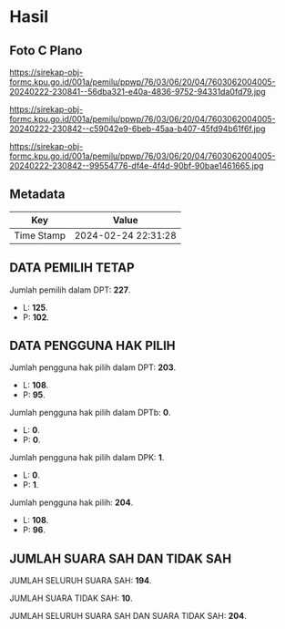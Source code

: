 # Hasil

## Foto C Plano

https://sirekap-obj-formc.kpu.go.id/001a/pemilu/ppwp/76/03/06/20/04/7603062004005-20240222-230841--56dba321-e40a-4836-9752-94331da0fd79.jpg

https://sirekap-obj-formc.kpu.go.id/001a/pemilu/ppwp/76/03/06/20/04/7603062004005-20240222-230842--c59042e9-6beb-45aa-b407-45fd94b61f6f.jpg

https://sirekap-obj-formc.kpu.go.id/001a/pemilu/ppwp/76/03/06/20/04/7603062004005-20240222-230842--99554776-df4e-4f4d-90bf-90bae1461665.jpg


## Metadata

| Key        | Value               |
| ---------- | ------------------- |
| Time Stamp | 2024-02-24 22:31:28 |


## DATA PEMILIH TETAP

Jumlah pemilih dalam DPT: **227**.
 * L: **125**.
 * P: **102**.

## DATA PENGGUNA HAK PILIH

Jumlah pengguna hak pilih dalam DPT: **203**.
 * L: **108**.
 * P: **95**.

Jumlah pengguna hak pilih dalam DPTb: **0**.
 * L: **0**.
 * P: **0**.

Jumlah pengguna hak pilih dalam DPK: **1**.
 * L: **0**.
 * P: **1**.

Jumlah pengguna hak pilih: **204**.
 * L: **108**.
 * P: **96**.

## JUMLAH SUARA SAH DAN TIDAK SAH

JUMLAH SELURUH SUARA SAH: **194**.

JUMLAH SUARA TIDAK SAH: **10**.

JUMLAH SELURUH SUARA SAH DAN SUARA TIDAK SAH: **204**.


